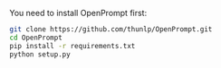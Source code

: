 You need to install OpenPrompt first:

```bash
git clone https://github.com/thunlp/OpenPrompt.git
cd OpenPrompt
pip install -r requirements.txt
python setup.py
```

